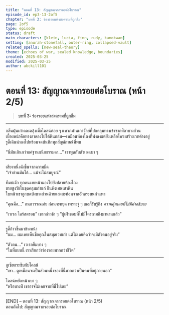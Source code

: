 ```yaml
---
title: "ตอนที่ 13: สัญญาณจากรอยต่อโบราณ"
episode_id: ep3-13-2of5
chapter: "บทที่ 3: ร่องรอยแห่งสงครามที่ถูกลืม"
page: 2of5
type: episode
status: draft
main_characters: [klein, lucia, finn, rudy, kanokwan]
setting: [anurah-stonefall, outer-ring, collapsed-vault]
related_spells: [new-seal-theory]
theme: [echoes of war, sealed knowledge, boundaries]
created: 2025-03-25
modified: 2025-03-25
author: abckill101
---
```


# ตอนที่ 13: สัญญาณจากรอยต่อโบราณ (หน้า 2/5)  
> **บทที่ 3: ร่องรอยแห่งสงครามที่ถูกลืม**

---

กลิ่นฝุ่นเก่าคละคลุ้งเมื่อไคลน์ค่อย ๆ แหวกม่านเถาวัลย์ที่ปกคลุมทางเข้าซากศิลาบางส่วน  
เบื้องหน้าคือทางลาดลงไปใต้หินถล่ม—เหมือนห้องโถงที่พังลงแต่ยังเหลือโครงสร้างเวทค้างอยู่  
รูดี้เดินนำลงไปพร้อมจดบันทึกทุกสัญลักษณ์ที่พบ

“นี่มันเกินกว่าแค่ฐานผนึกธรรมดา...” เขาพูดกับตัวเองเบา ๆ

---

เสียงหนึ่งดังขึ้นจากความมืด  
“เจ้าอ่านมันได้... แม้จะไม่สมบูรณ์”

ทีมชะงัก ทุกคนเงยหน้ามองไปยังปลายห้องโถง  
ชายสูงวัยในชุดคลุมเก่าแก่ ยืนพิงเศษเสาหิน  
ใบหน้าเขาถูกบดบังบางส่วนด้วยแสงสะท้อนจากอักขระบนกำแพง

“คุณคือ...” กนกวรรณเอ่ย ก่อนจะหยุด เพราะจู่ ๆ เธอก็รับรู้ถึง *ความคุ้นเคยที่ไม่มีคำอธิบาย*

“เวเรล ไดร์สตรอม” เขากล่าวช้า ๆ “ผู้เฝ้าขอบที่ไม่มีใครถามถึงมานานแล้ว”

---

รูดี้ก้าวขึ้นมาข้างหน้า  
“ผม... ผมเคยเห็นชื่อคุณในสมุดเวทเก่า แต่ไม่เคยคิดว่าจะมีตัวตนอยู่จริง”

“ตัวตน...” เวเรลยิ้มบาง ๆ  
“ในที่แบบนี้ เราเรียกว่าร่องรอยมากกว่าชีวิต”

---

ลูเซียกระซิบกับไคลน์  
“เขา...ดูเหมือนจะเป็นส่วนหนึ่งของที่นี่มากกว่าเป็นคนที่อยู่ภายนอก”

ไคลน์พยักหน้าเบา ๆ  
“หรือบางที เขาอาจไม่เคยจากที่นี่ไปเลย”

---

[END] – ตอนที่ 13: สัญญาณจากรอยต่อโบราณ (หน้า 2/5)  
ตอนถัดไป: สัญญาณจากรอยต่อโบราณ